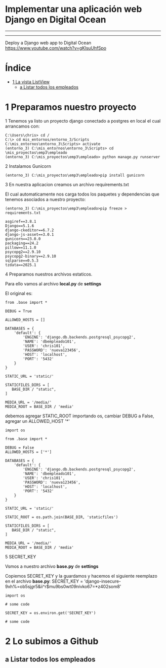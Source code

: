 # Implementar una aplicación web Django en Digital Ocean

***
***
Deploy a Django web app to Digital Ocean
https://www.youtube.com/watch?v=gKlsuUhfSpo

# Índice

* [1 La vista ListView](#1-La-vista-ListView)
  * [a Listar todos los empleados](#a-Listar-todos-los-empleados)

# 1 Preparamos nuestro proyecto

1 Tenemos ya listo un proyecto django conectado a postgres en local el cual arrancamos con:

```
C:\Users\chris> cd /
C:\> cd mis_entornos/entorno_3/Scripts
C:\mis_entornos\entorno_3\Scripts> activate
(entorno_3) C:\mis_entornos\entorno_3\Scripts> cd \mis_proyectos\emp3\empleado
(entorno_3) C:\mis_proyectos\emp3\empleado> python manage.py runserver
```

2 Instalamos Gunicorn

```
(entorno_3) C:\mis_proyectos\emp3\empleado>pip install gunicorn
```

3 En nuestra aplicacion creamos un archivo requirements.txt

El cual automaticamente nos carga todos los paquetes y dependencias que tenemos asociados a nuestro proyecto:

```
(entorno_3) C:\mis_proyectos\emp3\empleado>pip freeze > requirements.txt
```

```
asgiref==3.8.1
Django==5.1.6
django-ckeditor==6.7.2
django-js-asset==3.0.1
gunicorn==23.0.0
packaging==24.2
pillow==11.1.0
psycopg2==2.9.10
psycopg2-binary==2.9.10
sqlparse==0.5.3
tzdata==2025.1
```

4 Preparamos nuestros archivos estaticos.

Para ello vamos al archivo **local.py** de **settings**

El original es:
```
from .base import *

DEBUG = True

ALLOWED_HOSTS = []

DATABASES = {
    'default': {
        'ENGINE': 'django.db.backends.postgresql_psycopg2',
        'NAME': 'dbempleado101',
        'USER': 'chris101',
        'PASSWORD': 'nueva123456',
        'HOST': 'localhost',
        'PORT': '5432'
    }
}

STATIC_URL = 'static/'

STATICFILES_DIRS = [
   BASE_DIR / "static",
]

MEDIA_URL = '/media/'
MEDIA_ROOT = BASE_DIR / 'media'
```

debemos agregar STATIC_ROOT importando os, cambiar DEBUG a False, agregar un ALLOWED_HOST '*'

```
import os

from .base import *

DEBUG = False
ALLOWED_HOSTS = ['*']

DATABASES = {
    'default': {
        'ENGINE': 'django.db.backends.postgresql_psycopg2',
        'NAME': 'dbempleado101',
        'USER': 'chris101',
        'PASSWORD': 'nueva123456',
        'HOST': 'localhost',
        'PORT': '5432'
    }
}

STATIC_URL = 'static/'

STATIC_ROOT = os.path.join(BASE_DIR, 'staticfiles')

STATICFILES_DIRS = [
   BASE_DIR / "static",
]

MEDIA_URL = '/media/'
MEDIA_ROOT = BASE_DIR / 'media'
```

5 SECRET_KEY

Vsmos a nuestro archivo **base.py** de **settings**

Copiemos SECRET_KEY y la guardamos y hacemos el siguiente reemplazo en el archivo **base.py**:
SECRET_KEY = 'django-insecure-9xh%=ob5sj*g*r5&ii^r$mu9bs0w*t09ni*vko67=*z402som8'

```
import os

# some code

SECRET_KEY = os.environ.get('SECRET_KEY')

# some code
```

# 2 Lo subimos a Github


















## a Listar todos los empleados






